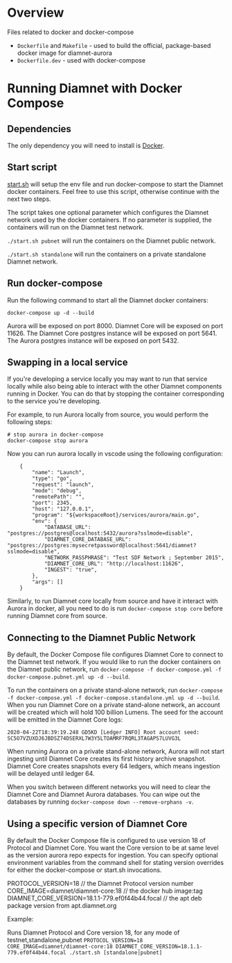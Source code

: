 # Overview

Files related to docker and docker-compose
* `Dockerfile` and `Makefile` - used to build the official, package-based docker image for diamnet-aurora
* `Dockerfile.dev` - used with docker-compose

# Running Diamnet with Docker Compose

## Dependencies

The only dependency you will need to install is [Docker](https://www.docker.com/products/docker-desktop).

## Start script

[start.sh](./start.sh) will setup the env file and run docker-compose to start the Diamnet docker containers. Feel free to use this script, otherwise continue with the next two steps.

The script takes one optional parameter which configures the Diamnet network used by the docker containers. If no parameter is supplied, the containers will run on the Diamnet test network.

`./start.sh pubnet` will run the containers on the Diamnet public network.

`./start.sh standalone` will run the containers on a private standalone Diamnet network.

## Run docker-compose

Run the following command to start all the Diamnet docker containers:

```
docker-compose up -d --build
```

Aurora will be exposed on port 8000. Diamnet Core will be exposed on port 11626. The Diamnet Core postgres instance will be exposed on port 5641.
The Aurora postgres instance will be exposed on port 5432.

## Swapping in a local service

If you're developing a service locally you may want to run that service locally while also being able to interact with the other Diamnet components running in Docker. You can do that by stopping the container corresponding to the service you're developing.

For example, to run Aurora locally from source, you would perform the following steps:

```
# stop aurora in docker-compose
docker-compose stop aurora
```

Now you can run aurora locally in vscode using the following configuration:
```
    {
        "name": "Launch",
        "type": "go",
        "request": "launch",
        "mode": "debug",
        "remotePath": "",
        "port": 2345,
        "host": "127.0.0.1",
        "program": "${workspaceRoot}/services/aurora/main.go",
        "env": {
            "DATABASE_URL": "postgres://postgres@localhost:5432/aurora?sslmode=disable",
            "DIAMNET_CORE_DATABASE_URL": "postgres://postgres:mysecretpassword@localhost:5641/diamnet?sslmode=disable",
            "NETWORK_PASSPHRASE": "Test SDF Network ; September 2015",
            "DIAMNET_CORE_URL": "http://localhost:11626",
            "INGEST": "true",
        },
        "args": []
    }
```

Similarly, to run Diamnet core locally from source and have it interact with Aurora in docker, all you need to do is run `docker-compose stop core` before running Diamnet core from source.

## Connecting to the Diamnet Public Network

By default, the Docker Compose file configures Diamnet Core to connect to the Diamnet test network. If you would like to run the docker containers on the
Diamnet public network, run `docker-compose -f docker-compose.yml -f docker-compose.pubnet.yml up -d --build`. 

To run the containers on a private stand-alone network, run `docker-compose -f docker-compose.yml -f docker-compose.standalone.yml up -d --build`.
When you run Diamnet Core on a private stand-alone network, an account will be created which will hold 100 billion Lumens.
The seed for the account will be emitted in the Diamnet Core logs:

```
2020-04-22T18:39:19.248 GD5KD [Ledger INFO] Root account seed: SC5O7VZUXDJ6JBDSZ74DSERXL7W3Y5LTOAMRF7RQRL3TAGAPS7LUVG3L
```

When running Aurora on a private stand-alone network, Aurora will not start ingesting until Diamnet Core creates its first history archive snapshot. Diamnet Core creates snapshots every 64 ledgers, which means ingestion will be delayed until ledger 64.

When you switch between different networks you will need to clear the Diamnet Core and Diamnet Aurora databases. You can wipe out the databases by running `docker-compose down --remove-orphans -v`.

## Using a specific version of Diamnet Core

By default the Docker Compose file is configured to use version 18 of Protocol and Diamnet Core. You want the Core version to be at same level as the version aurora repo expects for ingestion. You can specify optional environment variables from the command shell for stating version overrides for either the docker-compose or start.sh invocations. 

PROTOCOL_VERSION=18                              // the Diamnet Protocol version number
CORE_IMAGE=diamnet/diamnet-core:18               // the docker hub image:tag 
DIAMNET_CORE_VERSION=18.1.1-779.ef0f44b44.focal  // the apt deb package version from apt.diamnet.org

Example:

Runs Diamnet Protocol and Core version 18, for any mode of testnet,standalone,pubnet
```PROTOCOL_VERSION=18 CORE_IMAGE=diamnet/diamnet-core:18 DIAMNET_CORE_VERSION=18.1.1-779.ef0f44b44.focal ./start.sh [standalone|pubnet]```

